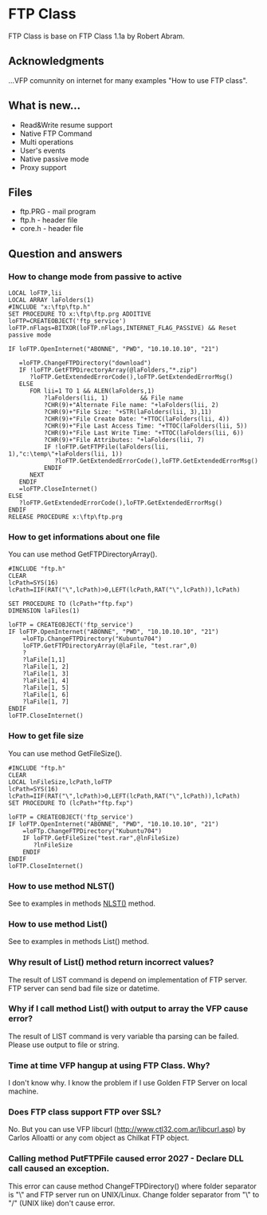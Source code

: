 # FTP Class
FTP Class is base on FTP Class 1.1a by Robert Abram. 

## Acknowledgments
 ...VFP comunnity on internet for many examples "How to use FTP class". 

## What is new...
 - Read&Write resume support
 - Native FTP Command
 - Multi operations
 - User's events
 - Native passive mode
 - Proxy support

## Files
- ftp.PRG - mail program
- ftp.h - header file
- core.h - header file 

## Question and answers

### How to change mode from passive to active
```foxpro
LOCAL loFTP,lii
LOCAL ARRAY laFolders(1)
#INCLUDE "x:\ftp\ftp.h"
SET PROCEDURE TO x:\ftp\ftp.prg ADDITIVE 
loFTP=CREATEOBJECT('ftp_service') 
loFTP.nFlags=BITXOR(loFTP.nFlags,INTERNET_FLAG_PASSIVE) && Reset passive mode

IF loFTP.OpenInternet("ABONNE", "PWD", "10.10.10.10", "21")

   =loFTP.ChangeFTPDirectory("download")
   IF !loFTP.GetFTPDirectoryArray(@laFolders,"*.zip")
      ?loFTP.GetExtendedErrorCode(),loFTP.GetExtendedErrorMsg()
   ELSE
      FOR lii=1 TO 1 && ALEN(laFolders,1)
          ?laFolders(lii, 1)         && File name
          ?CHR(9)+"Alternate File name: "+laFolders(lii, 2)
          ?CHR(9)+"File Size: "+STR(laFolders(lii, 3),11)
          ?CHR(9)+"File Create Date: "+TTOC(laFolders(lii, 4))
          ?CHR(9)+"File Last Access Time: "+TTOC(laFolders(lii, 5))
          ?CHR(9)+"File Last Write Time: "+TTOC(laFolders(lii, 6))
          ?CHR(9)+"File Attributes: "+laFolders(lii, 7)
          IF !loFTP.GetFTPFile(laFolders(lii, 1),"c:\temp\"+laFolders(lii, 1))
             ?loFTP.GetExtendedErrorCode(),loFTP.GetExtendedErrorMsg()
          ENDIF
      NEXT
   ENDIF
   =loFTP.CloseInternet() 
ELSE
   ?loFTP.GetExtendedErrorCode(),loFTP.GetExtendedErrorMsg()
ENDIF
RELEASE PROCEDURE x:\ftp\ftp.prg
```

### How to get informations about one file
 You can use method GetFTPDirectoryArray(). 

```foxpro
#INCLUDE "ftp.h"
CLEAR
lcPath=SYS(16)
lcPath=IIF(RAT("\",lcPath)>0,LEFT(lcPath,RAT("\",lcPath)),lcPath)

SET PROCEDURE TO (lcPath+"ftp.fxp")
DIMENSION laFiles(1)

loFTP = CREATEOBJECT('ftp_service')
IF loFTP.OpenInternet("ABONNE", "PWD", "10.10.10.10", "21")
    =loFTp.ChangeFTPDirectory("Kubuntu704")
    loFTP.GetFTPDirectoryArray(@laFile, "test.rar",0)
    ?
    ?laFile[1,1]
    ?laFile[1, 2]
    ?laFile[1, 3]
    ?laFile[1, 4]
    ?laFile[1, 5]
    ?laFile[1, 6]
    ?laFile[1, 7]
ENDIF
loFTP.CloseInternet()
```

### How to get file size
 You can use method GetFileSize(). 

```foxpro
#INCLUDE "ftp.h"
CLEAR
LOCAL lnFileSize,lcPath,loFTP
lcPath=SYS(16)
lcPath=IIF(RAT("\",lcPath)>0,LEFT(lcPath,RAT("\",lcPath)),lcPath)
SET PROCEDURE TO (lcPath+"ftp.fxp")

loFTP = CREATEOBJECT('ftp_service')
IF loFTP.OpenInternet("ABONNE", "PWD", "10.10.10.10", "21")
    =loFTp.ChangeFTPDirectory("Kubuntu704")
    IF loFTP.GetFileSize("test.rar",@lnFileSize)
       ?lnFileSize
    ENDIF
ENDIF
loFTP.CloseInternet()
```

### How to use method NLST()
 See to examples in methods [NLST()](doc/code/FTP.PRG/cls.ftp_service.nlst.htm) method. 

### How to use method List()
 See to examples in methods List() method. 

### Why result of List() method return incorrect values?
 The result of LIST command is depend on implementation of FTP server. FTP server can send bad file size or datetime. 

### Why if I call method List() with output to array the VFP cause error?
 The result of LIST command is very variable tha parsing can be failed. Please use output to file or string. 

### Time at time VFP hangup at using FTP Class. Why?
 I don't know why. I know the problem if I use Golden FTP Server on local machine. 

### Does FTP class support FTP over SSL?
 No. But you can use VFP libcurl (http://www.ctl32.com.ar/libcurl.asp) by Carlos Alloatti or any com object as Chilkat FTP object. 

### Calling method PutFTPFile caused error 2027 - Declare DLL call caused an exception.
 This error can cause method ChangeFTPDirectory() where folder separator is "\\" and FTP server run on UNIX/Linux. Change folder separator from "\\" to "/" (UNIX like) don't cause error.
